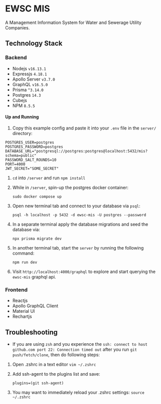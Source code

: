 # EWSC MIS

A Management Information System for Water and Sewerage Utility Companies.

## Technology Stack

### Backend

- Nodejs `v16.13.1`
- Expressjs `4.18.1`
- Apollo Server `v3.7.0`
- GraphQL `v16.5.0`
- Prisma `^3.14.0`
- Postgres `14.3`
- Cubejs
- NPM `8.5.5`

#### Up and Running

1. Copy this example config and paste it into your `.env` file in the `server/` directory:

```env
POSTGRES_USER=postgres
POSTGRES_PASSWORD=postgres
DATABASE_URL="postgresql://postgres:postgres@localhost:5432/mis?schema=public"
PASSWORD_SALT_ROUNDS=10
PORT=4000
JWT_SECRET="SOME_SECRET"
```

1. `cd` into `/server` and run `npm install`

2. While in `/server`, spin-up the postgres docker container:

   `sudo docker compose up`

3. Open new terminal tab and connect to your database via `psql`:

   `psql -h localhost -p 5432 -d ewsc-mis -U postgres --password`

4. In a separate terminal apply the database migrations and seed the database via:

   `npx prisma migrate dev`

5. In another terminal tab, start the `server` by running the following command:

   `npm run dev`

6. Visit `http://localhost:4000/graphql` to explore and start querying the `ewsc-mis` graphql api.

### Frontend

- Reactjs
- Apollo GraphQL Client
- Material UI
- Rechartjs

## Troubleshooting

- If you are using `zsh` and you experience the `ssh: connect to host github.com port 22: Connection timed out` after you run `git push/fetch/clone`, then do following steps:

1. Open .zshrc in a text editor
   `vim ~/.zshrc`
2. Add ssh-agent to the plugins list and save:

   `plugins=(git ssh-agent)`

3. You may want to immediately reload your .zshrc settings:
   `source ~/.zshrc`
